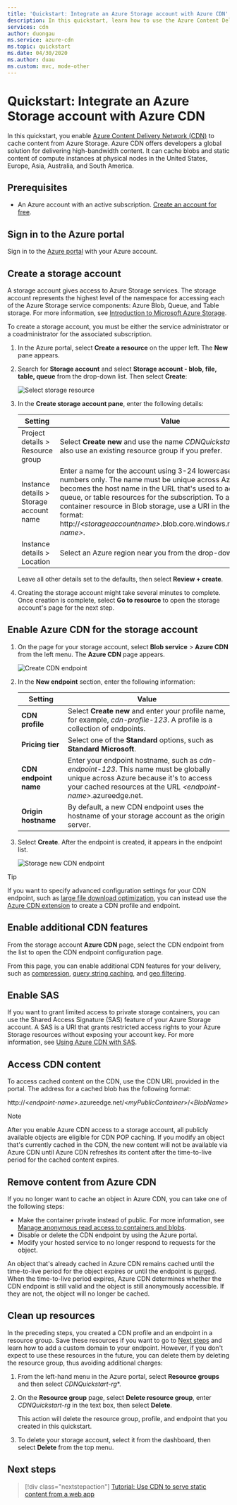 ```yaml
---
title: 'Quickstart: Integrate an Azure Storage account with Azure CDN'
description: In this quickstart, learn how to use the Azure Content Delivery Network (CDN) to deliver high-bandwidth content by caching blobs from Azure Storage.
services: cdn
author: duongau
ms.service: azure-cdn
ms.topic: quickstart
ms.date: 04/30/2020
ms.author: duau
ms.custom: mvc, mode-other
---
```

# Quickstart: Integrate an Azure Storage account with Azure CDN

In this quickstart, you enable [Azure Content Delivery Network (CDN)](cdn-overview.md) to cache content from Azure Storage. Azure CDN offers developers a global solution for delivering high-bandwidth content. It can cache blobs and static content of compute instances at physical nodes in the United States, Europe, Asia, Australia, and South America.

## Prerequisites

- An Azure account with an active subscription. [Create an account for free](https://azure.microsoft.com/free/?ref=microsoft.com&utm_source=microsoft.com&utm_medium=docs&utm_campaign=visualstudio).

## Sign in to the Azure portal

Sign in to the [Azure portal](https://portal.azure.com) with your Azure account.

## Create a storage account

A storage account gives access to Azure Storage services. The storage account represents the highest level of the namespace for accessing each of the Azure Storage service components: Azure Blob, Queue, and Table storage. For more information, see [Introduction to Microsoft Azure Storage](../storage/common/storage-introduction.md).

To create a storage account, you must be either the service administrator or a coadministrator for the associated subscription.

1. In the Azure portal, select **Create a resource** on the upper left. The **New** pane appears.

1. Search for **Storage account** and select **Storage account - blob, file, table, queue** from the drop-down list. Then select **Create**:
	
    ![Select storage resource](./media/cdn-create-a-storage-account-with-cdn/cdn-select-new-storage-account.png)

1. In the **Create storage account pane**, enter the following details:

    | Setting | Value | 
    | --- | --- |
    | Project details > Resource group | Select **Create new** and use the name *CDNQuickstart-rg*. You can also use an existing resource group if you prefer. |
    | Instance details > Storage account name | Enter a name for the account using 3-24 lowercase letters and numbers only. The name must be unique across Azure, and becomes the host name in the URL that's used to address blob, queue, or table resources for the subscription. To address a container resource in Blob storage, use a URI in the following format: http://*&lt;storageaccountname&gt;*.blob.core.windows.net/*&lt;container-name&gt;*.
    | Instance details > Location | Select an Azure region near you from the drop-down list. |
    
    Leave all other details set to the defaults, then select **Review + create**.

1. Creating the storage account might take several minutes to complete. Once creation is complete, select **Go to resource** to open the storage account's page for the next step.

## Enable Azure CDN for the storage account

1. On the page for your storage account, select **Blob service** > **Azure CDN** from the left menu. The **Azure CDN** page appears.

	![Create CDN endpoint](./media/cdn-create-a-storage-account-with-cdn/cdn-storage-endpoint-configuration.png)
	
1. In the **New endpoint** section, enter the following information:

    | Setting  | Value |
    | -------- | ----- |
    | **CDN profile** | Select **Create new** and enter your profile name, for example, *cdn-profile-123*. A profile is a collection of endpoints. |
    | **Pricing tier** | Select one of the **Standard** options, such as **Standard Microsoft**. |
	| **CDN endpoint name** | Enter your endpoint hostname, such as *cdn-endpoint-123*. This name must be globally unique across Azure because it's to access your cached resources at the URL _&lt;endpoint-name&gt;_.azureedge.net. |
	| **Origin hostname** | By default, a new CDN endpoint uses the hostname of your storage account as the origin server. |

1. Select **Create**. After the endpoint is created, it appears in the endpoint list.

	![Storage new CDN endpoint](./media/cdn-create-a-storage-account-with-cdn/cdn-storage-new-endpoint-list.png)

> [!TIP]
> If you want to specify advanced configuration settings for your CDN endpoint, such as [large file download optimization](cdn-optimization-overview.md#large-file-download), you can instead use the [Azure CDN extension](cdn-create-new-endpoint.md) to create a CDN profile and endpoint.


## Enable additional CDN features

From the storage account **Azure CDN** page, select the CDN endpoint from the list to open the CDN endpoint configuration page.

From this page, you can enable additional CDN features for your delivery, such as [compression](cdn-improve-performance.md), [query string caching](cdn-query-string.md), and [geo filtering](cdn-restrict-access-by-country-region.md). 
	
## Enable SAS

If you want to grant limited access to private storage containers, you can use the Shared Access Signature (SAS) feature of your Azure Storage account. A SAS is a URI that grants restricted access rights to your Azure Storage resources without exposing your account key. For more information, see [Using Azure CDN with SAS](cdn-sas-storage-support.md).

## Access CDN content

To access cached content on the CDN, use the CDN URL provided in the portal. The address for a cached blob has the following format:

http://<*endpoint-name*\>.azureedge.net/<*myPublicContainer*\>/<*BlobName*\>

> [!NOTE]
> After you enable Azure CDN access to a storage account, all publicly available objects are eligible for CDN POP caching. If you modify an object that's currently cached in the CDN, the new content will not be available via Azure CDN until Azure CDN refreshes its content after the time-to-live period for the cached content expires.

## Remove content from Azure CDN

If you no longer want to cache an object in Azure CDN, you can take one of the following steps:

- Make the container private instead of public. For more information, see [Manage anonymous read access to containers and blobs](../storage/blobs/anonymous-read-access-configure.md).
- Disable or delete the CDN endpoint by using the Azure portal.
- Modify your hosted service to no longer respond to requests for the object.

An object that's already cached in Azure CDN remains cached until the time-to-live period for the object expires or until the endpoint is [purged](cdn-purge-endpoint.md). When the time-to-live period expires, Azure CDN determines whether the CDN endpoint is still valid and the object is still anonymously accessible. If they are not, the object will no longer be cached.

## Clean up resources

In the preceding steps, you created a CDN profile and an endpoint in a resource group. Save these resources if you want to go to [Next steps](#next-steps) and learn how to add a custom domain to your endpoint. However, if you don't expect to use these resources in the future, you can delete them by deleting the resource group, thus avoiding additional charges:

1. From the left-hand menu in the Azure portal, select **Resource groups** and then select *CDNQuickstart-rg**.

2. On the **Resource group** page, select **Delete resource group**, enter *CDNQuickstart-rg* in the text box, then select **Delete**.

    This action will delete the resource group, profile, and endpoint that you created in this quickstart.

3. To delete your storage account, select it from the dashboard, then select **Delete** from the top menu.

## Next steps

> [!div class="nextstepaction"]
> [Tutorial: Use CDN to serve static content from a web app](cdn-add-to-web-app.md)
